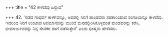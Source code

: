 +++
title = "42 ಕೇಳಿದೆವು ಹಿನ್ದಾದ"

+++
42. 'ನಡೆದ ಗಂಧರ್ವ ಕಾಳಗವನ್ನೂ, ಅದರಲ್ಲಿ ನಿನಗೆ ಪಾಂಡವರು ಸಹಕಾರಿಯಾದ ಸಂಗತಿಯನ್ನೂ ಕೇಳಿದೆವು. ಇದರಿಂದ ನಿನಗೆ ಉಂಟಾದ ಅವಮಾನವನ್ನು ಮುಂದೆ ಮನದಲ್ಲಿರಿಸಿಕೊಳ್ಳದಂತೆ ಪಾಂಡವರನ್ನು ಕರೆಸಿ, ಭೀಮಾರ್ಜುನರನ್ನು ನಿನ್ನ ಸೇವಕರ ಹಾಗೆ ನಡೆಸುತ್ತೇನೆ' ಎಂದು ಭೀಷ್ಮನು ಹೇಳಿದನು.